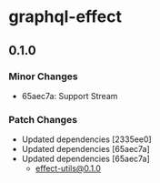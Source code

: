 # graphql-effect

## 0.1.0

### Minor Changes

- 65aec7a: Support Stream

### Patch Changes

- Updated dependencies [2335ee0]
- Updated dependencies [65aec7a]
- Updated dependencies [65aec7a]
  - effect-utils@0.1.0
